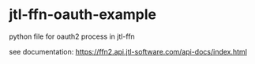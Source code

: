 # jtl-ffn-oauth-example
python file for oauth2 process in jtl-ffn

see documentation: https://ffn2.api.jtl-software.com/api-docs/index.html

